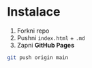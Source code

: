 # Instalace

1. Forkni repo
2. Pushni `index.html` + `.md`
3. Zapni **GitHub Pages**

```bash
git push origin main
